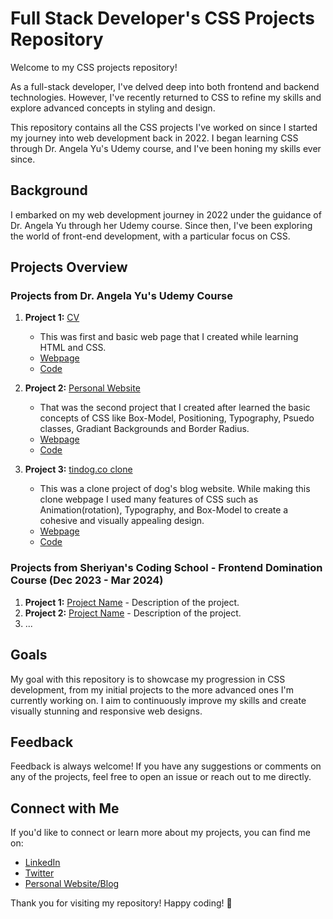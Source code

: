 # Full Stack Developer's CSS Projects Repository

Welcome to my CSS projects repository!

As a full-stack developer, I've delved deep into both frontend and backend technologies. However, I've recently returned to CSS to refine my skills and explore advanced concepts in styling and design.

This repository contains all the CSS projects I've worked on since I started my journey into web development back in 2022. I began learning CSS through Dr. Angela Yu's Udemy course, and I've been honing my skills ever since.

## Background

I embarked on my web development journey in 2022 under the guidance of Dr. Angela Yu through her Udemy course. Since then, I've been exploring the world of front-end development, with a particular focus on CSS.

## Projects Overview

### Projects from Dr. Angela Yu's Udemy Course

1. **Project 1:** [CV](https://vipinishere.github.io/cv)

   - This was first and basic web page that I created while learning HTML and CSS.
   - [Webpage](https://vipinishere.github.io/cv/)
   - [Code](https://github.com/vipinishere/cv)

2. **Project 2:** [Personal Website](https://vipinishere.github.io/Personal-Website/)

   - That was the second project that I created after learned the basic concepts of CSS like Box-Model, Positioning, Typography, Psuedo classes, Gradiant Backgrounds and Border Radius.
   - [Webpage](https://vipinishere.github.io/Personal-Website/)
   - [Code](https://github.com/vipinishere/Personal-Website)

3. **Project 3:** [tindog.co clone](https://vipinishere.github.io/tindog.co/)

   - This was a clone project of dog's blog website. While making this clone webpage I used many features of CSS such as Animation(rotation), Typography, and Box-Model to create a cohesive and visually appealing design.
   - [Webpage](https://vipinishere.github.io/tindog.co/)
   - [Code](https://github.com/vipinishere/tindog.co)

### Projects from Sheriyan's Coding School - Frontend Domination Course (Dec 2023 - Mar 2024)

1. **Project 1:** [Project Name](link-to-project) - Description of the project.
2. **Project 2:** [Project Name](link-to-project) - Description of the project.
3. ...

## Goals

My goal with this repository is to showcase my progression in CSS development, from my initial projects to the more advanced ones I'm currently working on. I aim to continuously improve my skills and create visually stunning and responsive web designs.

## Feedback

Feedback is always welcome! If you have any suggestions or comments on any of the projects, feel free to open an issue or reach out to me directly.

## Connect with Me

If you'd like to connect or learn more about my projects, you can find me on:

- [LinkedIn](your-linkedin-profile)
- [Twitter](your-twitter-profile)
- [Personal Website/Blog](link-to-your-website)

Thank you for visiting my repository! Happy coding! 🚀
